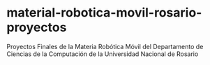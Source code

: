 # material-robotica-movil-rosario-proyectos
Proyectos Finales de la Materia Robótica Móvil del Departamento de Ciencias de la Computación de la Universidad Nacional de Rosario
